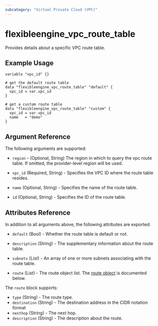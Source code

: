 ```yaml
---
subcategory: "Virtual Private Cloud (VPC)"
---
```


# flexibleengine_vpc_route_table

Provides details about a specific VPC route table.

## Example Usage

```hcl
variable "vpc_id" {}

# get the default route table
data "flexibleengine_vpc_route_table" "default" {
  vpc_id = var.vpc_id
}

# get a custom route table
data "flexibleengine_vpc_route_table" "custom" {
  vpc_id = var.vpc_id
  name   = "demo"
}
```

## Argument Reference

The following arguments are supported:

* `region` - (Optional, String) The region in which to query the vpc route table.
  If omitted, the provider-level region will be used.

* `vpc_id` (Required, String) - Specifies the VPC ID where the route table resides.

* `name` (Optional, String) - Specifies the name of the route table.

* `id` (Optional, String) - Specifies the ID of the route table.

## Attributes Reference

In addition to all arguments above, the following attributes are exported:

* `default` (Bool) - Whether the route table is default or not.

* `description` (String) - The supplementary information about the route table.

* `subnets` (List) - An array of one or more subnets associating with the route table.

* `route` (List) - The route object list. The [route object](#route_object) is documented below.

<a name="route_object"></a>
The `route` block supports:

* `type` (String) - The route type.
* `destination` (String) - The destination address in the CIDR notation format
* `nexthop` (String) - The next hop.
* `description` (String) - The description about the route.
